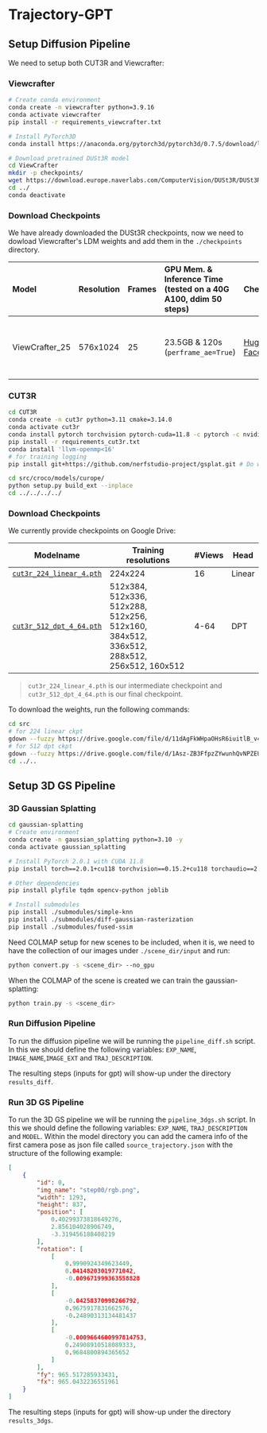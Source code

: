 # Trajectory-GPT

## Setup Diffusion Pipeline
We need to setup both CUT3R and Viewcrafter:

### Viewcrafter

```bash
# Create conda environment
conda create -n viewcrafter python=3.9.16
conda activate viewcrafter
pip install -r requirements_viewcrafter.txt

# Install PyTorch3D
conda install https://anaconda.org/pytorch3d/pytorch3d/0.7.5/download/linux-64/pytorch3d-0.7.5-py39_cu117_pyt1131.tar.bz2

# Download pretrained DUSt3R model
cd ViewCrafter
mkdir -p checkpoints/
wget https://download.europe.naverlabs.com/ComputerVision/DUSt3R/DUSt3R_ViTLarge_BaseDecoder_512_dpt.pth -P checkpoints/
cd ../
conda deactivate
```

### Download Checkpoints

We have already downloaded the DUSt3R checkpoints, now we need to dowload Viewcrafter's LDM weights and add them in the `./checkpoints` directory.

|Model|Resolution|Frames|GPU Mem. & Inference Time (tested on a 40G A100, ddim 50 steps)|Checkpoint|Description|
|:---------|:---------|:--------|:--------|:--------|:--------|
|ViewCrafter_25|576x1024|25| 23.5GB & 120s (`perframe_ae=True`)|[Hugging Face](https://huggingface.co/Drexubery/ViewCrafter_25/blob/main/model.ckpt)|Used for single view NVS, can also adapt to sparse view NVS|

### CUT3R

```bash
cd CUT3R
conda create -n cut3r python=3.11 cmake=3.14.0
conda activate cut3r
conda install pytorch torchvision pytorch-cuda=11.8 -c pytorch -c nvidia 
pip install -r requirements_cut3r.txt
conda install 'llvm-openmp<16'
# for training logging
pip install git+https://github.com/nerfstudio-project/gsplat.git # Do we need?

cd src/croco/models/curope/
python setup.py build_ext --inplace
cd ../../../../
```
### Download Checkpoints

We currently provide checkpoints on Google Drive:

| Modelname   | Training resolutions | #Views| Head |
|-------------|----------------------|-------|------|
| [`cut3r_224_linear_4.pth`](https://drive.google.com/file/d/11dAgFkWHpaOHsR6iuitlB_v4NFFBrWjy/view?usp=drive_link) | 224x224 | 16 | Linear |
| [`cut3r_512_dpt_4_64.pth`](https://drive.google.com/file/d/1Asz-ZB3FfpzZYwunhQvNPZEUA8XUNAYD/view?usp=drive_link) | 512x384, 512x336, 512x288, 512x256, 512x160, 384x512, 336x512, 288x512, 256x512, 160x512 | 4-64 | DPT |

> `cut3r_224_linear_4.pth` is our intermediate checkpoint and `cut3r_512_dpt_4_64.pth` is our final checkpoint.

To download the weights, run the following commands:
```bash
cd src
# for 224 linear ckpt
gdown --fuzzy https://drive.google.com/file/d/11dAgFkWHpaOHsR6iuitlB_v4NFFBrWjy/view?usp=drive_link 
# for 512 dpt ckpt
gdown --fuzzy https://drive.google.com/file/d/1Asz-ZB3FfpzZYwunhQvNPZEUA8XUNAYD/view?usp=drive_link
cd ../..
```

## Setup 3D GS Pipeline

### 3D Gaussian Splatting

```bash
cd gaussian-splatting
# Create environment
conda create -n gaussian_splatting python=3.10 -y
conda activate gaussian_splatting

# Install PyTorch 2.0.1 with CUDA 11.8
pip install torch==2.0.1+cu118 torchvision==0.15.2+cu118 torchaudio==2.0.2 --extra-index-url https://download.pytorch.org/whl/cu118

# Other dependencies
pip install plyfile tqdm opencv-python joblib

# Install submodules
pip install ./submodules/simple-knn
pip install ./submodules/diff-gaussian-rasterization
pip install ./submodules/fused-ssim

```


Need COLMAP setup for new scenes to be included, when it is, we need to have the collection of our images under `./scene_dir/input` and run:
```bash
python convert.py -s <scene_dir> --no_gpu
```
When the COLMAP of the scene is created we can train the gaussian-splatting:
```bash
python train.py -s <scene_dir>
```


### Run Diffusion Pipeline
To run the diffusion pipeline we will be running the `pipeline_diff.sh` script. In this we should define the following variables: `EXP_NAME`, `IMAGE_NAME`,`IMAGE_EXT` and `TRAJ_DESCRIPTION`.

The resulting steps (inputs for gpt) will show-up under the directory `results_diff`.

### Run 3D GS Pipeline
To run the 3D GS pipeline we will be running the `pipeline_3dgs.sh` script. In this we should define the following variables: `EXP_NAME`, `TRAJ_DESCRIPTION` and `MODEL`. Within the model directory you can add the camera info of the first camera pose as json file called `source_trajectory.json` with the structure of the following example:
```json
[
    {
        "id": 0,
        "img_name": "step00/rgb.png",
        "width": 1293,
        "height": 837,
        "position": [
            0.40299373818649276,
            2.856104028906749,
            -3.319456188408219
        ],
        "rotation": [
            [
                0.9990924349623449,
                0.04148203019771042,
                -0.009671999363558828
            ],
            [
                -0.04258370998266792,
                0.9675917831662576,
                -0.24890313134481437
            ],
            [
                -0.0009664600997814753,
                0.24908910518089333,
                0.9684800894365652
            ]
        ],
        "fy": 965.517285933431,
        "fx": 965.0432236551961
    }
]
```

The resulting steps (inputs for gpt) will show-up under the directory `results_3dgs`.